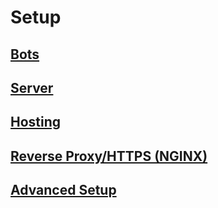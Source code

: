 # Setup

## [Bots](bots/)

## [Server](server/)

## [Hosting](hosting/)

## [Reverse Proxy/HTTPS (NGINX)](HTTPS/)

## [Advanced Setup](https://docs.fosscord.com/setup/server/advanced)
